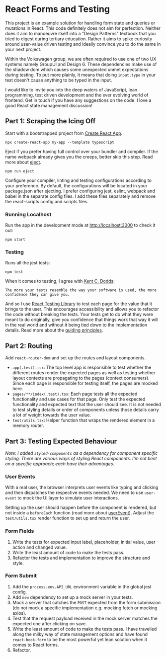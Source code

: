 # React Forms and Testing

This project is an example solution for handling form state and queries or mutations in React. This code definitely does not aim for perfection. Neither does it aim to manoeuvre itself into a "Design Patterns" textbook that you tried to digest during tertiary education. Rather it aims to spike curiosity around user-value driven testing and ideally convince you to do the same in your next project.

Within the Volkswagen group, we are often required to use one of two UX systems namely GroupUI and Design 6. These dependencies make use of the shadow dom which causes some unexpected unmet expectations during testing. To put more plainly, it means that doing `input.type` in your test doesn't cause anything to be typed in the input.

I would like to invite you into the deep waters of JavaScript, lean programming, test driven development and the ever evolving world of frontend. Get in touch if you have any suggestions on the code. I love a good React state management discussion!

## Part 1: Scraping the Icing Off

Start with a bootstrapped project from [Create React App](https://github.com/facebook/create-react-app).

`npx create-react-app my-app --template typescript`

Eject if you prefer having full control over your bundler and compiler. If the name webpack already gives you the creeps, better skip this step. Read more about [eject](https://create-react-app.dev/docs/available-scripts#npm-run-eject).

`npm run eject`

Configure your compiler, linting and testing configurations according to your preference. By default, the configurations will be located in your package.json after ejecting. I prefer configuring jest, eslint, webpack and babel in the separate config files. I add these files separately and remove the react-scripts config and scripts files.

### Running Localhost

Run the app in the development mode at [http://localhost:3000](http://localhost:3000) to check it out:

`npm start`

### Testing

Runs all the jest tests:

`npm test`

When it comes to testing, I agree with [Kent C. Dodds](https://twitter.com/kentcdodds/status/977018512689455106): 
```
The more your tests resemble the way your software is used, the more confidence they can give you.
```

And so I use [React Testing Library](https://testing-library.com/) to test each page for the value that it brings to the user. This encourages accessibility and allows you to refactor the code without breaking the tests. Your tests get to do what they were meant to do originally, give you confidence that things work that way it will in the real world and without it being tied down to the implementation details. Read more about the [guiding principles](https://testing-library.com/docs/guiding-principles).

## Part 2: Routing 

Add `react-router-dom` and set up the routes and layout components.

- `app(.test).tsx`: The top level app is responsible to test whether the different routes render the expected pages as well as testing whether layout contexts are propagating to the pages (context consumers). Since each page is responsible for testing itself, the pages are mocked here.
- `pages/**/index(.test).tsx`: Each page tests all the expected functionality and use cases for that page. Only test the expected functionality and expected text that the user should see. It is not needed to test styling details or order of components unless those details carry a lot of weight towards the user value.
- `test/utils.tsx`: Helper function that wraps the rendered element in a memory router.

## Part 3: Testing Expected Behaviour

_Note: I added `styled-components` as a dependency for component specific styling. There are various ways of styling React components. I'm not bent on a specific approach; each have their advantages._

### User Events
With a real user, the browser interprets user events like typing and clicking and then dispatches the respective events needed. We need to use `user-event` to mock the UI layer to simulate user interactions.

Setting up the user should happen before the component is rendered, but not inside a `beforeEach` function (read more about [userEvent](https://testing-library.com/docs/user-event/intro#writing-tests-with-userevent)). Adjust the `test/utils.tsx` render function to set up and return the user.

### Form Fields

1. Write the tests for expected input label, placeholder, initial value, user action and changed value.
2. Write the least amount of code to make the tests pass.
3. Refactor the tests and implementation to improve the structure and style.

### Form Submit

1. Add the `process.env.API_URL` environment variable in the global jest config.
2. Add `msw` dependency to set up a mock server in your tests.
3. Mock a server that catches the `POST` expected from the form submission (do not mock a specific implementation e.g. mocking fetch or mocking axios).
4. Test that the request payload received in the mock server matches the expected one after clicking on save.
5. Write the least amount of code to make the tests pass. I have travelled along the milky way of state management options and have found `react-hook-form` to be the most powerful yet lean solution when it comes to React forms.
6. Refactor.
